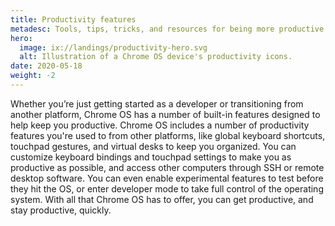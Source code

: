 ```yaml
---
title: Productivity features
metadesc: Tools, tips, tricks, and resources for being more productive while developing on Chrome OS.
hero:
  image: ix://landings/productivity-hero.svg
  alt: Illustration of a Chrome OS device's productivity icons.
date: 2020-05-18
weight: -2
---
```


Whether you’re just getting started as a developer or transitioning from another platform, Chrome OS has a number of built-in features designed to help keep you productive. Chrome OS includes a number of productivity features you're used to from other platforms, like global keyboard shortcuts, touchpad gestures, and virtual desks to keep you organized. You can customize keyboard bindings and touchpad settings to make you as productive as possible, and access other computers through SSH or remote desktop software. You can even enable experimental features to test before they hit the OS, or enter developer mode to take full control of the operating system. With all that Chrome OS has to offer, you can get productive, and stay productive, quickly.
